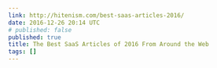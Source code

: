 ```yaml
---
link: http://hitenism.com/best-saas-articles-2016/
date: 2016-12-26 20:14 UTC
# published: false
published: true
title: The Best SaaS Articles of 2016 From Around the Web
tags: []
---
```



